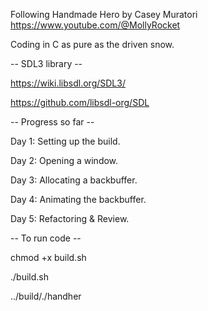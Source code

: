 Following Handmade Hero by Casey Muratori <https://www.youtube.com/@MollyRocket> 

Coding in C as pure as the driven snow. 

-- SDL3 library --

<https://wiki.libsdl.org/SDL3/> 

<https://github.com/libsdl-org/SDL> 

-- Progress so far --

Day 1: Setting up the build.

Day 2: Opening a window.

Day 3: Allocating a backbuffer.

Day 4: Animating the backbuffer.

Day 5: Refactoring & Review.

-- To run code --

chmod +x build.sh

./build.sh

../build/./handher
